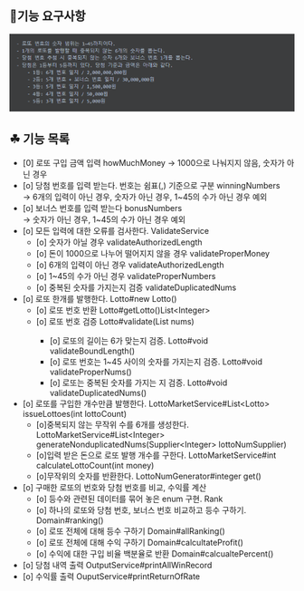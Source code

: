 ## 🎱기능 요구사항  
  
![기능요구사항](./기능_요구_사항.PNG)

## ☘ 기능 목록
- [0] 로또 구입 금액 입력 howMuchMoney
  -> 1000으로 나눠지지 않음, 숫자가 아닌 경우
- [o] 당첨 번호를 입력 받는다. 번호는 쉼표(,) 기준으로 구분 winningNumbers  
  -> 6개의 입력이 아닌 경우, 숫자가 아닌 경우, 1~45의 수가 아닌 경우 예외
- [o] 보너스 번호를 입력 받는다 bonusNumbers  
  -> 숫자가 아닌 경우, 1~45의 수가 아닌 경우 예외  
- [o] 모든 입력에 대한 오류를 검사한다. ValidateService
  - [o] 숫자가 아닐 경우 validateAuthorizedLength
  - [o] 돈이 1000으로 나누어 떨어지지 않을 경우 validateProperMoney
  - [o] 6개의 입력이 아닌 경우 validateAuthorizedLength
  - [o] 1~45의 수가 아닌 경우 validateProperNumbers
  - [o] 중복된 숫자를 가지는지 검증 validateDuplicatedNums
- [o] 로또 한개를 발행한다. Lotto#new Lotto()
  - [o] 로또 번호 반환 Lotto#getLotto()List\<Integer>
  - [o] 로또 번호 검증 Lotto#validate(List<Integer> nums)
    - [o] 로또의 길이는 6가 맞는지 검증. Lotto#void validateBoundLength()
    - [o] 로또 번호는 1~45 사이의 숫자를 가지는지 검증. Lotto#void validateProperNums()
    - [o] 로또는 중복된 숫자를 가지는 지 검증. Lotto#void validateDuplicatedNums()
- [o] 로또를 구입한 개수만큼 발행한다. LottoMarketService#List\<Lotto> issueLottoes(int lottoCount)
  - [o]중복되지 않는 무작위 수를 6개를 생성한다. LottoMarketService#List\<Integer> generateNonduplicatedNums(Supplier\<Integer> lottoNumSupplier)
  - [o]입력 받은 돈으로 로또 발행 개수를 구한다. LottoMarketService#int calculateLottoCount(int money)
  - [o]무작위의 숫자를 반환한다. LottoNumGenerator#integer get()
- [o] 구매한 로또의 번호와 당첨 번호를 비교, 수익률 계산
  - [o] 등수와 관련된 데이터를 묶어 놓은 enum 구현. Rank
  - [o] 하나의 로또와 당첨 번호, 보너스 번호 비교하고 등수 구하기. Domain#ranking()
  - [o] 로또 전체에 대해 등수 구하기 Domain#allRanking()
  - [o] 로또 전체에 대해 수익 구하기 Domain#calcultateProfit()
  - [o] 수익에 대한 구입 비율 백분율로 반환 Domain#calcualtePercent()
- [o] 당첨 내역 출력 OutputService#printAllWinRecord
- [o] 수익률 출력 OuputService#printReturnOfRate



